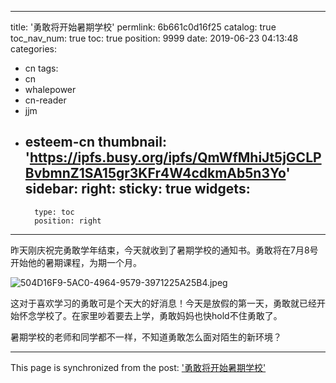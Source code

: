 
---
title: '勇敢将开始暑期学校'
permlink: 6b661c0d16f25
catalog: true
toc_nav_num: true
toc: true
position: 9999
date: 2019-06-23 04:13:48
categories:
- cn
tags:
- cn
- whalepower
- cn-reader
- jjm
- esteem-cn
thumbnail: 'https://ipfs.busy.org/ipfs/QmWfMhiJt5jGCLPBvbmnZ1SA15gr3KFr4W4cdkmAb5n3Yo'
sidebar:
    right:
        sticky: true
widgets:
    -
        type: toc
        position: right
---


昨天刚庆祝完勇敢学年结束，今天就收到了暑期学校的通知书。勇敢将在7月8号开始他的暑期课程，为期一个月。

![504D16F9-5AC0-4964-9579-3971225A25B4.jpeg](https://ipfs.busy.org/ipfs/QmWfMhiJt5jGCLPBvbmnZ1SA15gr3KFr4W4cdkmAb5n3Yo)

这对于喜欢学习的勇敢可是个天大的好消息！今天是放假的第一天，勇敢就已经开始怀念学校了。在家里吵着要去上学，勇敢妈妈也快hold不住勇敢了。

暑期学校的老师和同学都不一样，不知道勇敢怎么面对陌生的新环境？

- - -

This page is synchronized from the post: ['勇敢将开始暑期学校'](https://steemit.com/@ericet/6b661c0d16f25)

